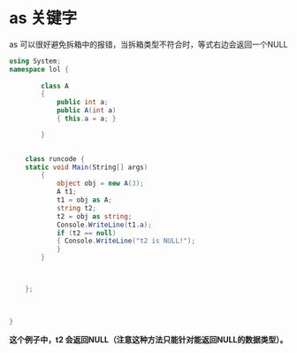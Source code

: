 # as 关键字 

as 可以很好避免拆箱中的报错，当拆箱类型不符合时，等式右边会返回一个NULL

```c#
using System;
namespace lol {
   
        class A
        {
            public int a;
            public A(int a)
            { this.a = a; }

        }
   

    class runcode {
    static void Main(String[] args)
        {
            object obj = new A(3);
            A t1;
            t1 = obj as A;
            string t2;
            t2 = obj as string;
            Console.WriteLine(t1.a);
            if (t2 == null)
            { Console.WriteLine("t2 is NULL!"); 
            }
        }



    };

  
    
}
```

**这个例子中，t2 会返回NULL（注意这种方法只能针对能返回NULL的数据类型）。**

